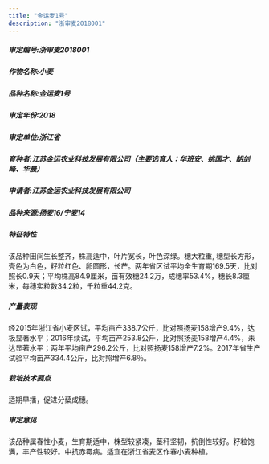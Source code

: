 ```yaml
---
title: "金运麦1号"
description: "浙审麦2018001"
---
```

##### 审定编号:浙审麦2018001

##### 作物名称:小麦

##### 品种名称:金运麦1号

##### 审定年份:2018

##### 审定单位:浙江省

##### 育种者:江苏金运农业科技发展有限公司（主要选育人：华班安、姚国才、胡剑峰、华晨）

##### 申请者:江苏金运农业科技发展有限公司

##### 品种来源:扬麦16/宁麦14

##### 特征特性
该品种田间生长整齐，株高适中，叶片宽长，叶色深绿。穗大粒重, 穗型长方形，壳色为白色，籽粒红色、卵圆形，长芒。两年省区试平均全生育期169.5天，比对照长0.9天；平均株高84.9厘米，亩有效穗24.2万，成穗率53.4%，穗长8.3厘米，每穗实粒数34.2粒，千粒重44.2克。

##### 产量表现
经2015年浙江省小麦区试，平均亩产338.7公斤，比对照扬麦158增产9.4%，达极显著水平；2016年续试，平均亩产253.8公斤，比对照扬麦158增产4.4%，未达显著水平；两年平均亩产296.2公斤，比对照扬麦158增产7.2%。2017年省生产试验平均亩产334.4公斤，比对照增产6.8％。

##### 栽培技术要点
适期早播，促进分蘖成穗。

##### 审定意见
该品种属春性小麦，生育期适中，株型较紧凑，茎秆坚韧，抗倒性较好。籽粒饱满，丰产性较好。中抗赤霉病。适宜在浙江省麦区作春小麦种植。
